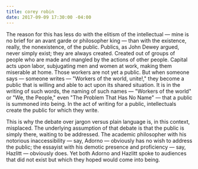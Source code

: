 ```yaml
---
title: corey robin
date: 2017-09-09 17:30:00 -04:00
---
```


The reason for this has less do with the elitism of the intellectual — mine is no brief for an avant garde or philosopher king — than with the existence, really, the nonexistence, of the public. Publics, as John Dewey argued, never simply exist; they are always created. Created out of groups of people who are made and mangled by the actions of other people. Capital acts upon labor, subjugating men and women at work, making them miserable at home. Those workers are not yet a public. But when someone says — someone writes — "Workers of the world, unite!," they become a public that is willing and able to act upon its shared situation. It is in the writing of such words, the naming of such names — "Workers of the world" or "We, the People," even "The Problem That Has No Name" — that a public is summoned into being. In the act of writing for a public, intellectuals create the public for which they write.

This is why the debate over jargon versus plain language is, in this context, misplaced. The underlying assumption of that debate is that the public is simply there, waiting to be addressed. The academic philosopher with his notorious inaccessibility — say, Adorno — obviously has no wish to address the public; the essayist with his demotic presence and proficiency — say, Hazlitt — obviously does. Yet both Adorno and Hazlitt spoke to audiences that did not exist but which they hoped would come into being.